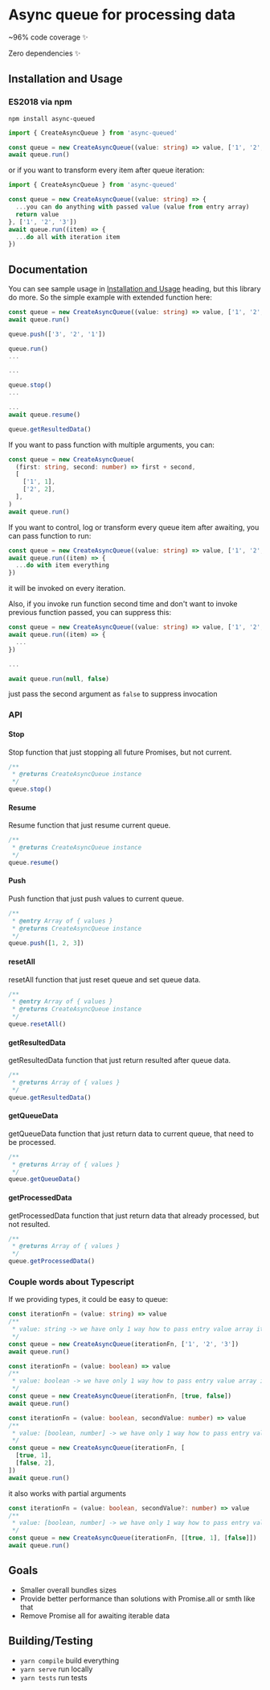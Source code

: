 # Async queue for processing data

~96% code coverage ✨

Zero dependencies ✨

## Installation and Usage

### ES2018 via npm

```shell
npm install async-queued
```

```ts
import { CreateAsyncQueue } from 'async-queued'

const queue = new CreateAsyncQueue((value: string) => value, ['1', '2', '3'])
await queue.run()
```

or if you want to transform every item after queue iteration:

```ts
import { CreateAsyncQueue } from 'async-queued'

const queue = new CreateAsyncQueue((value: string) => {
  ...you can do anything with passed value (value from entry array)
  return value
}, ['1', '2', '3'])
await queue.run((item) => {
  ...do all with iteration item
})
```

## Documentation

You can see sample usage in [Installation and Usage](#installation-and-usage) heading, but this library do more.
So the simple example with extended function here:

```ts
const queue = new CreateAsyncQueue((value: string) => value, ['1', '2', '3'])
await queue.run()

queue.push(['3', '2', '1'])

queue.run()
...

...

queue.stop()
...

...
await queue.resume()

queue.getResultedData()
```

If you want to pass function with multiple arguments, you can:

```ts
const queue = new CreateAsyncQueue(
  (first: string, second: number) => first + second,
  [
    ['1', 1],
    ['2', 2],
  ],
)
await queue.run()
```

If you want to control, log or transform every queue item after awaiting, you can pass function to run:

```ts
const queue = new CreateAsyncQueue((value: string) => value, ['1', '2', '3'])
await queue.run((item) => {
  ...do with item everything
})
```

it will be invoked on every iteration.

Also, if you invoke run function second time and don't want to invoke previous function passed, you can suppress this:

```ts
const queue = new CreateAsyncQueue((value: string) => value, ['1', '2', '3'])
await queue.run((item) => {
  ...
})

...

await queue.run(null, false)
```

just pass the second argument as `false` to suppress invocation

### API

#### **Stop**

Stop function that just stopping all future Promises, but not current.

```ts
/**
 * @returns CreateAsyncQueue instance
 */
queue.stop()
```

#### **Resume**

Resume function that just resume current queue.

```ts
/**
 * @returns CreateAsyncQueue instance
 */
queue.resume()
```

#### **Push**

Push function that just push values to current queue.

```ts
/**
 * @entry Array of { values }
 * @returns CreateAsyncQueue instance
 */
queue.push([1, 2, 3])
```

#### **resetAll**

resetAll function that just reset queue and set queue data.

```ts
/**
 * @entry Array of { values }
 * @returns CreateAsyncQueue instance
 */
queue.resetAll()
```

#### **getResultedData**

getResultedData function that just return resulted after queue data.

```ts
/**
 * @returns Array of { values }
 */
queue.getResultedData()
```

#### **getQueueData**

getQueueData function that just return data to current queue, that need to be processed.

```ts
/**
 * @returns Array of { values }
 */
queue.getQueueData()
```

#### **getProcessedData**

getProcessedData function that just return data that already processed, but not resulted.

```ts
/**
 * @returns Array of { values }
 */
queue.getProcessedData()
```

### Couple words about Typescript

If we providing types, it could be easy to queue:

```ts
const iterationFn = (value: string) => value
/**
 * value: string -> we have only 1 way how to pass entry value array it is a Array<string>
 */
const queue = new CreateAsyncQueue(iterationFn, ['1', '2', '3'])
await queue.run()
```

```ts
const iterationFn = (value: boolean) => value
/**
 * value: boolean -> we have only 1 way how to pass entry value array it is a Array<boolean>
 */
const queue = new CreateAsyncQueue(iterationFn, [true, false])
await queue.run()
```

```ts
const iterationFn = (value: boolean, secondValue: number) => value
/**
 * value: [boolean, number] -> we have only 1 way how to pass entry value array it is a Array<[boolean,number]>
 */
const queue = new CreateAsyncQueue(iterationFn, [
  [true, 1],
  [false, 2],
])
await queue.run()
```

it also works with partial arguments

```ts
const iterationFn = (value: boolean, secondValue?: number) => value
/**
 * value: [boolean, number] -> we have only 1 way how to pass entry value array it is a Array<[boolean,number]>
 */
const queue = new CreateAsyncQueue(iterationFn, [[true, 1], [false]])
await queue.run()
```

## Goals

- Smaller overall bundles sizes
- Provide better performance than solutions with Promise.all or smth like that
- Remove Promise all for awaiting iterable data

## Building/Testing

- `yarn compile` build everything
- `yarn serve` run locally
- `yarn tests` run tests
